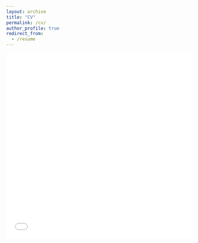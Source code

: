 ```yaml
---
layout: archive
title: "CV"
permalink: /cv/
author_profile: true
redirect_from:
  - /resume
---
```


<iframe src="/files/cv_oct25_2021.pdf" width="100%" height="500" frameborder="no" border="0" marginwidth="0" marginheight="0"></iframe>
